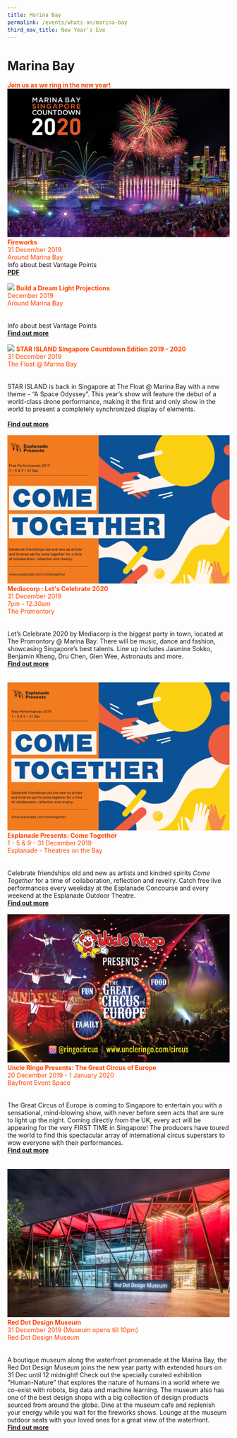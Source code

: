 ```yaml
---
title: Marina Bay
permalink: /events/whats-on/marina-bay
third_nav_title: New Year's Eve
---
```


# Marina Bay
<font color="orangered"><b>Join us as we ring in the new year!</b></font>
      <br>
    <a href="https://www.gardensbythebay.com.sg/"> <img src="/images/MBSC2020KV.jpg" /></a>
      <font color="orangered"><b>Fireworks</b></font>
      <font color="orangered"><br>31 December 2019</font>
      <font color="orangered"><br> Around Marina Bay </font>
      <br>Info about best Vantage Points
      <font color="orangered"><b><br><a href="https://ura-mbsc2020-staging.netlify.com/news/press-releases/files/Random_test_to_check_for_MBSC_Press_Release.pdf">PDF</a></b></font>
      <br>
      <br>
     <a href="https://www.gardensbythebay.com.sg/"> <img src="/images/" /></a>
      <font color="orangered"><b>Build a Dream Light Projections</b></font>
      <font color="orangered"><br>December 2019</font>
      <font color="orangered"><br> Around Marina Bay </font>
      <br>  
      <br>Info about best Vantage Points
      <font color="orangered"><b><br><a href="https://www.gardensbythebay.com.sg/">Find out more</a></b></font>
      <br>
      <br>
     <a href="www.christmaswonderland.sg"> <img src="/images/" /></a>
      <font color="orangered"><b>STAR ISLAND Singapore Countdown Edition 2019 - 2020</b></font>
      <font color="orangered"><br>31 December 2019</font>
      <font color="orangered"><br> The Float @ Marina Bay </font>
      <br>  
      <br>STAR ISLAND is back in Singapore at The Float @ Marina Bay with a new theme - “A Space Odyssey”. This year’s show will feature the debut of a world-class drone performance, making it the first and only show in the world to present a completely synchronized display of elements.
      <br>
      <font color="orangered"><b><br><a href="https://star-island.sg/">Find out more</a></b></font>
      <br>
      <br>
     <a href="https://www.esplanade.com/festivals-and-series/come-together/2019"> <img src="/images/Esplanade_Presents_Come_Together.jpg" /></a>
      <font color="orangered"><b>Mediacorp : Let's Celebrate 2020</b></font>
      <font color="orangered"><br>31 December 2019</font>
      <font color="orangered"><br>7pm - 12.30am</font>
      <font color="orangered"><br> The Promontory </font>
      <br>  
      <br>Let’s Celebrate 2020 by Mediacorp is the biggest party in town, located at The Promontory @ Marina Bay. There will be music, dance and fashion, showcasing Singapore’s best talents. Line up includes Jasmine Sokko, Benjamin Kheng, Dru Chen, Glen Wee, Astronauts and more.
      <font color="orangered"><b><br><a href="toggle.sg/letscelebrate2020">Find out more</a></b></font>
      <br>
      <br>      
     <a href="www.esplanade.com/voices"> <img src="/images/EsplanadePresentsComeTogether(M).jpg" /></a>
      <font color="orangered"><b>Esplanade Presents: Come Together</b></font>
      <font color="orangered"><br>1 - 5 & 9 - 31 December 2019</font>
      <font color="orangered"><br> Esplanade - Theatres on the Bay </font>
      <br>  
      <br>Celebrate friendships old and new as artists and kindred spirits  <em>Come Together</em>  for a time of collaboration, reflection and revelry. Catch free live performances every weekday at the Esplanade Concourse and every weekend at the Esplanade Outdoor Theatre.
      <font color="orangered"><b><br><a href="https://www.esplanade.com/festivals-and-series/come-together/2019">Find out more</a></b></font>
      <br>
      <br>
     <a href="https://www.gardensbythebay.com.sg/"> <img src="/images/UncleRingoGCE.jpg" /></a>
      <font color="orangered"><b>Uncle Ringo Presents: The Great Circus of Europe</b></font>
      <font color="orangered"><br>20 December 2019 - 1 January 2020</font>
      <font color="orangered"><br> Bayfront Event Space </font>
      <br>  
      <br>The Great Circus of Europe is coming to Singapore to entertain you with a sensational, mind-blowing show, with never before seen acts that are sure to light up the night. Coming directly from the UK, every act will be appearing for the very FIRST TIME in Singapore! The producers have toured the world to find this spectacular array of international circus superstars to wow everyone with their performances.
      <font color="orangered"><b><br><a href="https://www.gardensbythebay.com.sg/">Find out more</a></b></font>
      <br>
      <br>      
    <a href="https://www.gardensbythebay.com.sg/"> <img src="/images/RedDot.jpg" /></a>
      <font color="orangered"><b>Red Dot Design Museum</b></font>
      <font color="orangered"><br>31 December 2019 (Museum opens till 10pm)</font>
      <font color="orangered"><br> Red Dot Design Museum </font>
      <br>  
      <br> A boutique museum along the waterfront promenade at the Marina Bay, the Red Dot Design Museum joins the new year party with extended hours on 31 Dec until 12 midnight! Check out the specially curated exhibition "Human-Nature” that explores the nature of humans in a world where we co-exist with robots, big data and machine learning. The museum also has one of the best design shops with a big collection of design products sourced from around the globe. Dine at the museum cafe and replenish your energy while you wait for the fireworks shows. Lounge at the museum outdoor seats with your loved ones for a great view of the waterfront. 
      <font color="orangered"><b><br><a href="https://www.gardensbythebay.com.sg/">Find out more</a></b></font>
      <br>
